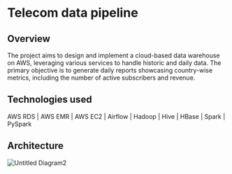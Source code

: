 # Telecom data pipeline

## Overview
The project aims to design and implement a cloud-based data warehouse on AWS, leveraging various services to handle historic and daily data. The primary objective is to generate daily reports showcasing country-wise metrics, including the number of active subscribers and revenue.

## Technologies used
AWS RDS | AWS EMR | AWS EC2 | Airflow | Hadoop | Hive | HBase | Spark | PySpark

## Architecture
![Untitled Diagram2](https://github.com/SahilTake/cloud-data-warehouse/assets/86903215/3fafe7d8-3c57-4810-8a51-f5c37f04b056)
